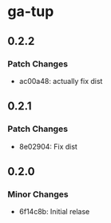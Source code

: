 # ga-tup

## 0.2.2

### Patch Changes

- ac00a48: actually fix dist

## 0.2.1

### Patch Changes

- 8e02904: Fix dist

## 0.2.0

### Minor Changes

- 6f14c8b: Initial relase
